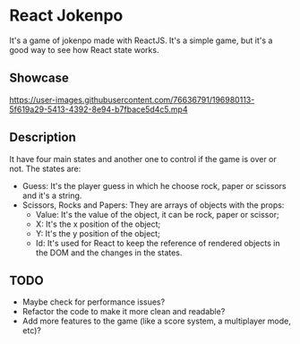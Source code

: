 # React Jokenpo

It's a game of jokenpo made with ReactJS. It's a simple game, but it's a good way to see how React state works.

## Showcase

https://user-images.githubusercontent.com/76636791/196980113-5f619a29-5413-4392-8e94-b7fbace5d4c5.mp4

## Description

It have four main states and another one to control if the game is over or not. The states are:
- Guess: It's the player guess in which he choose rock, paper or scissors and it's a string.
- Scissors, Rocks and Papers: They are arrays of objects with the props:
  - Value: It's the value of the object, it can be rock, paper or scissor;
  - X: It's the x position of the object;
  - Y: It's the y position of the object;
  - Id: It's used for React to keep the reference of rendered objects in the DOM and the changes in the states.

## TODO

- Maybe check for performance issues?
- Refactor the code to make it more clean and readable?
- Add more features to the game (like a score system, a multiplayer mode, etc)?
